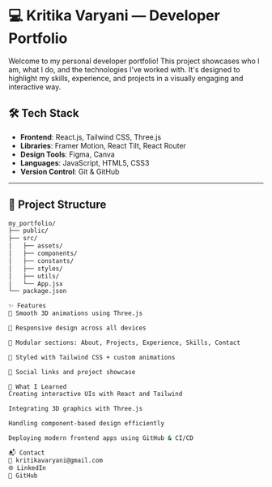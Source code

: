 # 💻 Kritika Varyani — Developer Portfolio

Welcome to my personal developer portfolio! This project showcases who I am, what I do, and the technologies I've worked with. It's designed to highlight my skills, experience, and projects in a visually engaging and interactive way.

## 🛠️ Tech Stack

- **Frontend**: React.js, Tailwind CSS, Three.js
- **Libraries**: Framer Motion, React Tilt, React Router
- **Design Tools**: Figma, Canva
- **Languages**: JavaScript, HTML5, CSS3
- **Version Control**: Git & GitHub

---

## 📁 Project Structure

```bash
my_portfolio/
├── public/
├── src/
│   ├── assets/
│   ├── components/
│   ├── constants/
│   ├── styles/
│   ├── utils/
│   └── App.jsx
└── package.json

✨ Features
🚀 Smooth 3D animations using Three.js

📱 Responsive design across all devices

💼 Modular sections: About, Projects, Experience, Skills, Contact

🎨 Styled with Tailwind CSS + custom animations

🔗 Social links and project showcase

🧠 What I Learned
Creating interactive UIs with React and Tailwind

Integrating 3D graphics with Three.js

Handling component-based design efficiently

Deploying modern frontend apps using GitHub & CI/CD

📬 Contact
📧 kritikavaryani@gmail.com
🌐 LinkedIn
🐙 GitHub
